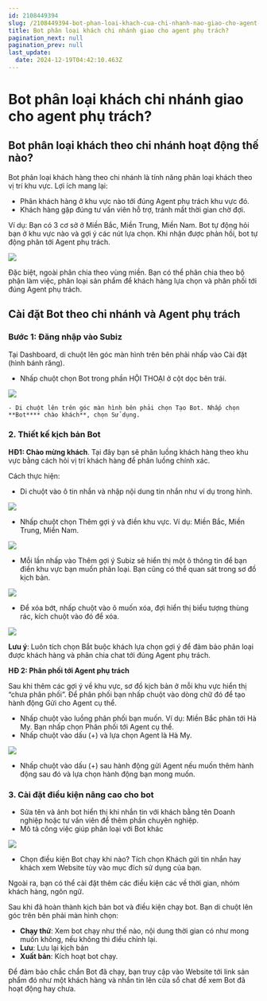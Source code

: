 ```yaml
---
id: 2108449394
slug: /2108449394-bot-phan-loai-khach-cua-chi-nhanh-nao-giao-cho-agent-phu-trach-chi-nhanh-do
title: Bot phân loại khách chi nhánh giao cho agent phụ trách?
pagination_next: null
pagination_prev: null
last_update:
  date: 2024-12-19T04:42:10.463Z
---
```


# Bot phân loại khách chi nhánh giao cho agent phụ trách? 

## Bot phân loại khách theo chi nhánh hoạt động thế nào? 


Bot phân loại khách hàng theo chi nhánh là tính năng phân loại khách theo vị trí khu vực. Lợi ích mang lại: 

- Phân khách hàng ở khu vực nào tới đúng Agent phụ trách khu vực đó.
- Khách hàng gặp đúng tư vấn viên hỗ trợ, tránh mất thời gian chờ đợi.

Ví dụ: Bạn có 3 cơ sở ở Miền Bắc, Miền Trung, Miền Nam. Bot tự động hỏi bạn ở khu vực nào và gợi ý các nút lựa chọn. Khi nhận được phản hồi, bot tự động phân tới Agent phụ trách. 


![](https://vcdn.subiz-cdn.com/file/40515e7b521ec583b786a6f530e55b784cbb996f2da584849cc14e9ddf5c314c_acpxkgumifuoofoosble)


Đặc biệt, ngoài phân chia theo vùng miền. Bạn có thể phân chia theo bộ phận làm việc, phân loại sản phẩm để khách hàng lựa chọn và phân phối tới đúng Agent phụ trách. 
## Cài đặt Bot theo chi nhánh và Agent phụ trách

### Bước 1: Đăng nhập vào Subiz


Tại Dashboard, di chuột lên góc màn hình trên bên phải nhấp vào Cài đặt (hình bánh răng). 

- Nhấp chuột chọn Bot trong phần HỘI THOẠI ở cột dọc bên trái.


![](https://vcdn.subiz-cdn.com/file/ce64b5a680d2a22d8aa7fe7f208ce2c569553ef5d784b21cee3a0b9525728d45_acpxkgumifuoofoosble)


    - Di chuột lên trên góc màn hình bên phải chọn Tạo Bot. Nhấp chọn **Bot**** chào khách**, chọn Sử dụng.
### 2. Thiết kế kịch bản Bot


**HĐ1: Chào mừng khách**. Tại đây bạn sẽ phân luồng khách hàng theo khu vực bằng cách hỏi vị trí khách hàng để phân luồng chính xác. 

Cách thực hiện: 

- Di chuột vào ô tin nhắn và nhập nội dung tin nhắn như ví dụ trong hình.


![](https://vcdn.subiz-cdn.com/file/2e44750e97ee626b24959dd7aa62288e9e6f600ab0e9f7b2902e3663aa8e5e69_acpxkgumifuoofoosble)


- Nhấp chuột chọn Thêm gợi ý và điền khu vực. Ví dụ: Miền Bắc, Miền Trung, Miền Nam.


![](https://vcdn.subiz-cdn.com/file/fecad7c1ed6902232fa842196b23f25a9af20120945aa89b6793311ae4881ae7_acpxkgumifuoofoosble)


- Mỗi lần nhấp vào Thêm gợi ý Subiz sẽ hiển thị một ô thông tin để bạn điền khu vực bạn muốn phân loại. Bạn cũng có thể quan sát trong sơ đồ kịch bản.


![](https://vcdn.subiz-cdn.com/file/bbeef0b24f2adc51102623259cadff7bab15b972000e306a62d54c59516d042b_acpxkgumifuoofoosble)


- Để xóa bớt, nhấp chuột vào ô muốn xóa, đợi hiển thị biểu tượng thùng rác, kích chuột vào đó để xóa.


![](https://vcdn.subiz-cdn.com/file/506937060f6f52676ea4eb556e4597941f416c13e49ac3b2b32a58d464a09e8b_acpxkgumifuoofoosble)


**Lưu ý**: Luôn tích chọn Bắt buộc khách lựa chọn gợi ý để đảm bảo phân loại được khách hàng và phân chia chat tới đúng Agent phụ trách. 

**HĐ 2: Phân phối tới Agent phụ trách**

Sau khi thêm các gợi ý về khu vực, sơ đồ kịch bản ở mỗi khu vực hiển thị “chưa phân phối”. Để phân phối bạn nhấp chuột vào dòng chữ đó để tạo hành động Gửi cho Agent cụ thể. 

- Nhấp chuột vào luồng phân phối bạn muốn. Ví dụ: Miền Bắc phân tới Hà My. Bạn nhấp chọn Phân phối tới Agent cụ thể.
- Nhấp chuột vào dấu (+) và lựa chọn Agent là Hà My.


![](https://vcdn.subiz-cdn.com/file/097ba854ab281d36a9cb013ab36de3210406783d901aeffde47b93c54e92c0e6_acpxkgumifuoofoosble)


- Nhấp chuột vào dấu (+) sau hành động gửi Agent nếu muốn thêm hành động sau đó và lựa chọn hành động bạn mong muốn.
### 3. Cài đặt điều kiện nâng cao cho bot


- Sửa tên và ảnh bot hiển thị khi nhắn tin với khách bằng tên Doanh nghiệp hoặc tư vấn viên để thêm phần chuyên nghiệp.
- Mô tả công việc giúp phân loại với Bot khác


![](https://vcdn.subiz-cdn.com/file/78237d842dd63f91ea24e8a9a326a02f20b18bed9a03bab066c3d856ab668aba_acpxkgumifuoofoosble)


- Chọn điều kiện Bot chạy khi nào? Tích chọn Khách gửi tin nhắn hay khách xem Website tùy vào mục đích sử dụng của bạn.

Ngoài ra, bạn có thể cài đặt thêm các điều kiện các về thời gian, nhóm khách hàng, ngôn ngữ. 

Sau khi đã hoàn thành kịch bản bot và điều kiện chạy bot. Bạn di chuột lên góc trên bên phải màn hình chọn: 

- **Chạy thử**: Xem bot chạy như thế nào, nội dung thời gian có như mong muốn không, nếu không thì điều chỉnh lại.
- **Lưu**: Lưu lại kịch bản
- **Xuất bản**: Kích hoạt bot chạy.

Để đảm bảo chắc chắn Bot đã chạy, bạn truy cập vào Website tới link sản phẩm đó như một khách hàng và nhắn tin lên cửa sổ chat để xem Bot đã hoạt động hay chưa.